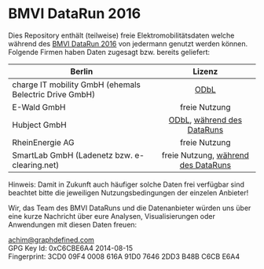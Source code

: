 # BMVI DataRun 2016

Dies Repository enthält (teilweise) freie Elektromobilitätsdaten welche während des [BMVI DataRun 2016](https://bmvi-data-run.de]) von jedermann genutzt werden können. Folgende Firmen haben Daten zugesagt bzw. bereits geliefert:

| Berlin | Lizenz |
| ------------- |:-------------:|
| charge IT mobility GmbH (ehemals Belectric Drive GmbH) | [ODbL](http://opendatacommons.org/licenses/odbl/) |
| E-Wald GmbH | freie Nutzung |
| Hubject GmbH | [ODbL](http://opendatacommons.org/licenses/odbl/), [während des DataRuns](https://github.com/OpenChargingCloud/BMVIDataRun2016/blob/master/Hubject/Hubject%20Nutzungsbedingungen%20POI-Daten.pdf) |
| RheinEnergie AG | freie Nutzung |
| SmartLab GmbH (Ladenetz bzw. e-clearing.net) | freie Nutzung, [während des DataRuns](https://github.com/OpenChargingCloud/BMVIDataRun2016/blob/master/Ladenetz/Nutzungsbedingungen.txt) |

Hinweis: Damit in Zukunft auch häufiger solche Daten frei verfügbar sind beachtet bitte die jeweiligen Nutzungsbedingungen der einzelen Anbieter!    

Wir, das Team des BMVI DataRuns und die Datenanbieter würden uns über eine kurze Nachricht über eure Analysen, Visualisierungen oder Anwendungen mit diesen Daten freuen:    

achim@graphdefined.com    
GPG Key Id: 0xC6CBE6A4 2014-08-15    
Fingerprint: 3CD0 09F4 0008 616A 91D0 7646 2DD3 B48B C6CB E6A4    


